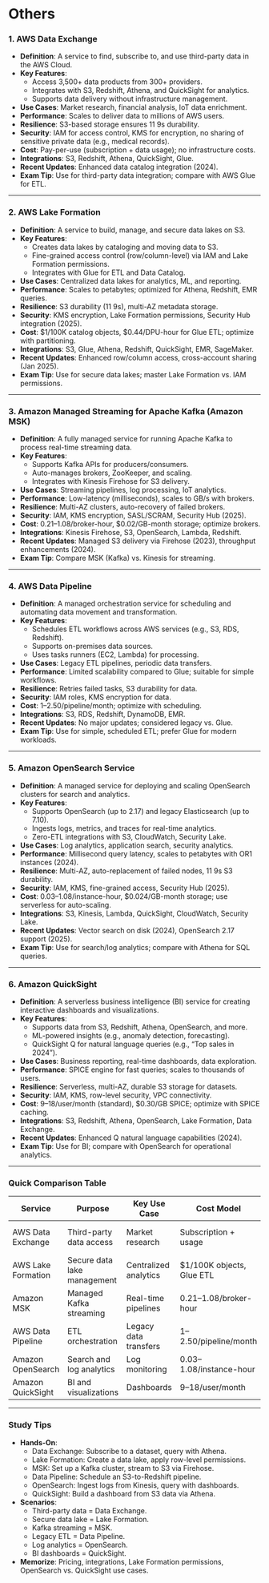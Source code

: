 # Others

### **1. AWS Data Exchange**

- **Definition**: A service to find, subscribe to, and use third-party data in the AWS Cloud.
- **Key Features**:
    - Access 3,500+ data products from 300+ providers.
    - Integrates with S3, Redshift, Athena, and QuickSight for analytics.
    - Supports data delivery without infrastructure management.
- **Use Cases**: Market research, financial analysis, IoT data enrichment.
- **Performance**: Scales to deliver data to millions of AWS users.
- **Resilience**: S3-based storage ensures 11 9s durability.
- **Security**: IAM for access control, KMS for encryption, no sharing of sensitive private data (e.g., medical records).
- **Cost**: Pay-per-use (subscription + data usage); no infrastructure costs.
- **Integrations**: S3, Redshift, Athena, QuickSight, Glue.
- **Recent Updates**: Enhanced data catalog integration (2024).
- **Exam Tip**: Use for third-party data integration; compare with AWS Glue for ETL.

---

### **2. AWS Lake Formation**

- **Definition**: A service to build, manage, and secure data lakes on S3.
- **Key Features**:
    - Creates data lakes by cataloging and moving data to S3.
    - Fine-grained access control (row/column-level) via IAM and Lake Formation permissions.
    - Integrates with Glue for ETL and Data Catalog.
- **Use Cases**: Centralized data lakes for analytics, ML, and reporting.
- **Performance**: Scales to petabytes; optimized for Athena, Redshift, EMR queries.
- **Resilience**: S3 durability (11 9s), multi-AZ metadata storage.
- **Security**: KMS encryption, Lake Formation permissions, Security Hub integration (2025).
- **Cost**: $1/100K catalog objects, $0.44/DPU-hour for Glue ETL; optimize with partitioning.
- **Integrations**: S3, Glue, Athena, Redshift, QuickSight, EMR, SageMaker.
- **Recent Updates**: Enhanced row/column access, cross-account sharing (Jan 2025).
- **Exam Tip**: Use for secure data lakes; master Lake Formation vs. IAM permissions.

---

### **3. Amazon Managed Streaming for Apache Kafka (Amazon MSK)**

- **Definition**: A fully managed service for running Apache Kafka to process real-time streaming data.
- **Key Features**:
    - Supports Kafka APIs for producers/consumers.
    - Auto-manages brokers, ZooKeeper, and scaling.
    - Integrates with Kinesis Firehose for S3 delivery.
- **Use Cases**: Streaming pipelines, log processing, IoT analytics.
- **Performance**: Low-latency (milliseconds), scales to GB/s with brokers.
- **Resilience**: Multi-AZ clusters, auto-recovery of failed brokers.
- **Security**: IAM, KMS encryption, SASL/SCRAM, Security Hub (2025).
- **Cost**: $0.21–$1.08/broker-hour, $0.02/GB-month storage; optimize brokers.
- **Integrations**: Kinesis Firehose, S3, OpenSearch, Lambda, Redshift.
- **Recent Updates**: Managed S3 delivery via Firehose (2023), throughput enhancements (2024).
- **Exam Tip**: Compare MSK (Kafka) vs. Kinesis for streaming.

---

### **4. AWS Data Pipeline**

- **Definition**: A managed orchestration service for scheduling and automating data movement and transformation.
- **Key Features**:
    - Schedules ETL workflows across AWS services (e.g., S3, RDS, Redshift).
    - Supports on-premises data sources.
    - Uses tasks runners (EC2, Lambda) for processing.
- **Use Cases**: Legacy ETL pipelines, periodic data transfers.
- **Performance**: Limited scalability compared to Glue; suitable for simple workflows.
- **Resilience**: Retries failed tasks, S3 durability for data.
- **Security**: IAM roles, KMS encryption for data.
- **Cost**: $1–$2.50/pipeline/month; optimize with scheduling.
- **Integrations**: S3, RDS, Redshift, DynamoDB, EMR.
- **Recent Updates**: No major updates; considered legacy vs. Glue.
- **Exam Tip**: Use for simple, scheduled ETL; prefer Glue for modern workloads.

---

### **5. Amazon OpenSearch Service**

- **Definition**: A managed service for deploying and scaling OpenSearch clusters for search and analytics.
- **Key Features**:
    - Supports OpenSearch (up to 2.17) and legacy Elasticsearch (up to 7.10).
    - Ingests logs, metrics, and traces for real-time analytics.
    - Zero-ETL integrations with S3, CloudWatch, Security Lake.
- **Use Cases**: Log analytics, application search, security analytics.
- **Performance**: Millisecond query latency, scales to petabytes with OR1 instances (2024).
- **Resilience**: Multi-AZ, auto-replacement of failed nodes, 11 9s S3 durability.
- **Security**: IAM, KMS, fine-grained access, Security Hub (2025).
- **Cost**: $0.03–$1.08/instance-hour, $0.024/GB-month storage; use serverless for auto-scaling.
- **Integrations**: S3, Kinesis, Lambda, QuickSight, CloudWatch, Security Lake.
- **Recent Updates**: Vector search on disk (2024), OpenSearch 2.17 support (2025).
- **Exam Tip**: Use for search/log analytics; compare with Athena for SQL queries.

---

### **6. Amazon QuickSight**

- **Definition**: A serverless business intelligence (BI) service for creating interactive dashboards and visualizations.
- **Key Features**:
    - Supports data from S3, Redshift, Athena, OpenSearch, and more.
    - ML-powered insights (e.g., anomaly detection, forecasting).
    - QuickSight Q for natural language queries (e.g., “Top sales in 2024”).
- **Use Cases**: Business reporting, real-time dashboards, data exploration.
- **Performance**: SPICE engine for fast queries; scales to thousands of users.
- **Resilience**: Serverless, multi-AZ, durable S3 storage for datasets.
- **Security**: IAM, KMS, row-level security, VPC connectivity.
- **Cost**: $9–$18/user/month (standard), $0.30/GB SPICE; optimize with SPICE caching.
- **Integrations**: S3, Redshift, Athena, OpenSearch, Lake Formation, Data Exchange.
- **Recent Updates**: Enhanced Q natural language capabilities (2024).
- **Exam Tip**: Use for BI; compare with OpenSearch for operational analytics.

---

### **Quick Comparison Table**

| **Service** | **Purpose** | **Key Use Case** | **Cost Model** | **Key Integration** |
| --- | --- | --- | --- | --- |
| AWS Data Exchange | Third-party data access | Market research | Subscription + usage | S3, Redshift, Athena |
| AWS Lake Formation | Secure data lake management | Centralized analytics | $1/100K objects, Glue ETL | Glue, Athena, QuickSight |
| Amazon MSK | Managed Kafka streaming | Real-time pipelines | $0.21–$1.08/broker-hour | Firehose, S3, OpenSearch |
| AWS Data Pipeline | ETL orchestration | Legacy data transfers | $1–$2.50/pipeline/month | S3, RDS, Redshift |
| Amazon OpenSearch | Search and log analytics | Log monitoring | $0.03–$1.08/instance-hour | S3, Kinesis, QuickSight |
| Amazon QuickSight | BI and visualizations | Dashboards | $9–$18/user/month | S3, Athena, OpenSearch |

---

### **Study Tips**

- **Hands-On**:
    - Data Exchange: Subscribe to a dataset, query with Athena.
    - Lake Formation: Create a data lake, apply row-level permissions.
    - MSK: Set up a Kafka cluster, stream to S3 via Firehose.
    - Data Pipeline: Schedule an S3-to-Redshift pipeline.
    - OpenSearch: Ingest logs from Kinesis, query with dashboards.
    - QuickSight: Build a dashboard from S3 data via Athena.
- **Scenarios**:
    - Third-party data = Data Exchange.
    - Secure data lake = Lake Formation.
    - Kafka streaming = MSK.
    - Legacy ETL = Data Pipeline.
    - Log analytics = OpenSearch.
    - BI dashboards = QuickSight.
- **Memorize**: Pricing, integrations, Lake Formation permissions, OpenSearch vs. QuickSight use cases.
